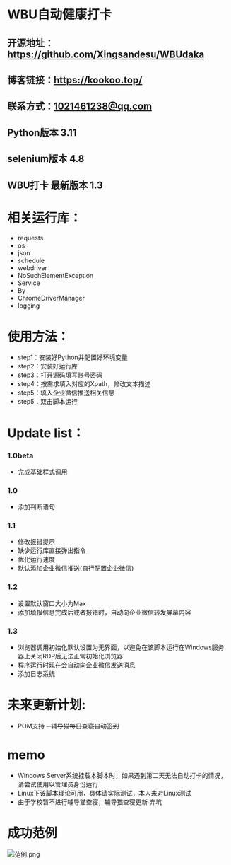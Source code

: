 # WBU自动健康打卡
## 开源地址：https://github.com/Xingsandesu/WBUdaka
## 博客链接：https://kookoo.top/
## 联系方式：1021461238@qq.com
## Python版本 3.11
## selenium版本 4.8
## WBU打卡 最新版本 1.3

# 相关运行库：
- requests
- os
- json
- schedule
- webdriver
- NoSuchElementException
- Service
- By
- ChromeDriverManager
- logging

# 使用方法：

- step1：安装好Python并配置好环境变量
- step2：安装好运行库
- step3：打开源码填写账号密码
- step4：按需求填入对应的Xpath，修改文本描述
- step5：填入企业微信推送相关信息
- step5：双击脚本运行

# Update list：
### 1.0beta
- 完成基础程式调用
### 1.0
- 添加判断语句
### 1.1
- 修改报错提示
- 缺少运行库直接弹出指令
- 优化运行速度
- 默认添加企业微信推送(自行配置企业微信)
### 1.2
- 设置默认窗口大小为Max
- 添加填报信息完成后或者报错时，自动向企业微信转发屏幕内容
### 1.3
- 浏览器调用初始化默认设置为无界面，以避免在该脚本运行在Windows服务器上关闭RDP后无法正常初始化浏览器
- 程序运行时现在会自动向企业微信发送消息
- 添加日志系统

# 未来更新计划:
- POM支持
 ~~- 辅导猫每日查寝自动签到~~

# memo
- Windows Server系统挂载本脚本时，如果遇到第二天无法自动打卡的情况，请尝试使用以管理员身份运行
- Linux下该脚本理论可用，具体请实际测试，本人未对Linux测试
- 由于学校暂不进行辅导猫查寝，辅导猫查寝更新 弃坑


# 成功范例
![范例.png](https://kookoo.top/usr/uploads/2023/02/2366700625.png)

